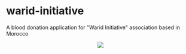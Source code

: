 # warid-initiative
A blood donation application for "Warid Initiative" association based in Morocco

<p align="center">
  <img src="https://user-images.githubusercontent.com/48014410/192161623-ac0f8553-7efc-4358-8c9c-719d7e9afaa3.png">
</p>
